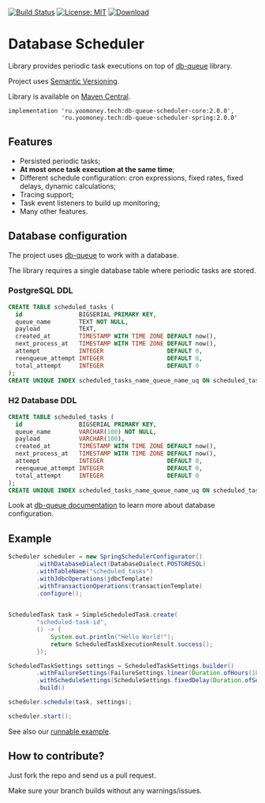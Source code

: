 [![Build Status](https://travis-ci.com/yoomoney/db-queue-scheduler.svg?branch=master)](https://travis-ci.com/github/yoomoney/db-queue-scheduler/branches)
[![License: MIT](https://img.shields.io/badge/License-MIT-yellow.svg)](https://opensource.org/licenses/MIT)
[![Download](https://img.shields.io/badge/Download-latest)](https://search.maven.org/artifact/ru.yoomoney.tech/db-queue-scheduler)

# Database Scheduler

Library provides periodic task executions on top of [db-queue](https://github.com/yoomoney/db-queue) library.

Project uses [Semantic Versioning](http://semver.org/).

Library is available on [Maven Central](https://search.maven.org/).

```
implementation 'ru.yoomoney.tech:db-queue-scheduler-core:2.0.0',
               'ru.yoomoney.tech:db-queue-scheduler-spring:2.0.0'
```

## Features

* Persisted periodic tasks;
* **At most once task execution at the same time**;
* Different schedule configuration: cron expressions, fixed rates, fixed delays, dynamic calculations;
* Tracing support;
* Task event listeners to build up monitoring;
* Many other features.

## Database configuration

The project uses [db-queue](https://github.com/yoomoney/db-queue) to work with a database. 

The library requires a single database table where periodic tasks are stored.

### PostgreSQL DDL

```sql
CREATE TABLE scheduled_tasks (
  id                BIGSERIAL PRIMARY KEY,
  queue_name        TEXT NOT NULL,
  payload           TEXT,
  created_at        TIMESTAMP WITH TIME ZONE DEFAULT now(),
  next_process_at   TIMESTAMP WITH TIME ZONE DEFAULT now(),
  attempt           INTEGER                  DEFAULT 0,
  reenqueue_attempt INTEGER                  DEFAULT 0,
  total_attempt     INTEGER                  DEFAULT 0
);
CREATE UNIQUE INDEX scheduled_tasks_name_queue_name_uq ON scheduled_tasks (queue_name);
```

### H2 Database DDL
```sql
CREATE TABLE scheduled_tasks (
  id                BIGSERIAL PRIMARY KEY,
  queue_name        VARCHAR(100) NOT NULL,
  payload           VARCHAR(100),
  created_at        TIMESTAMP WITH TIME ZONE DEFAULT now(),
  next_process_at   TIMESTAMP WITH TIME ZONE DEFAULT now(),
  attempt           INTEGER                  DEFAULT 0,
  reenqueue_attempt INTEGER                  DEFAULT 0,
  total_attempt     INTEGER                  DEFAULT 0
);
CREATE UNIQUE INDEX scheduled_tasks_name_queue_name_uq ON scheduled_tasks (queue_name);
```

Look at [db-queue documentation](https://github.com/yoomoney/db-queue#database-configuration) to learn more about 
database configuration.

## Example

```java
Scheduler scheduler = new SpringSchedulerConfigurator()
        .withDatabaseDialect(DatabaseDialect.POSTGRESQL)
        .withTableName("scheduled_tasks")
        .withJdbcOperations(jdbcTemplate)
        .withTransactionOperations(transactionTemplate)
        .configure();

         
ScheduledTask task = SimpleScheduledTask.create(
        "scheduled-task-id",
        () -> {
            System.out.println("Hello World!");
            return ScheduledTaskExecutionResult.success();
        });

ScheduledTaskSettings settings = ScheduledTaskSettings.builder()
        .withFailureSettings(FailureSettings.linear(Duration.ofHours(1L)))
        .withScheduleSettings(ScheduleSettings.fixedDelay(Duration.ofSeconds(0L)))
        .build()

scheduler.schedule(task, settings);

scheduler.start();
```

See also our [runnable example](/examples/spring/src/main/java/ru/yoomoney/tech/dbqueue/scheduler/example/ExampleApplication.java).

## How to contribute?

Just fork the repo and send us a pull request.

Make sure your branch builds without any warnings/issues.